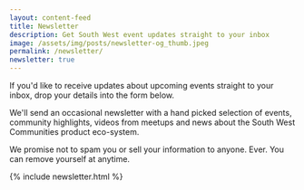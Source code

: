 ```yaml
---
layout: content-feed
title: Newsletter
description: Get South West event updates straight to your inbox
image: /assets/img/posts/newsletter-og_thumb.jpeg
permalink: /newsletter/
newsletter: true
---
```

<div class="container">
  <div class="page-content">
  <p>If you'd like to receive updates about upcoming events straight to your inbox, drop your details into the form below.</p>
  <p>We'll send an occasional newsletter with a hand picked selection of events, community highlights, videos from meetups and news about the South West Communities product eco-system.</p>
  <p>We promise not to spam you or sell your information to anyone. Ever. You can remove yourself at anytime.</p>
  {% include newsletter.html %}
</div>
</div>
